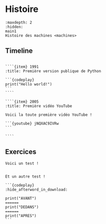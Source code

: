# Histoire


```{toctree}
:maxdepth: 2
:hidden:
main1
Histoire des machines <machines>
```

## Timeline

``````{timeline}

````{item} 1991
:title: Première version publique de Python

```{codeplay}
print("Hello world!")
```
````

````{item} 2005
:title: Première vidéo YouTube

Voici la toute première vidéo YouTube !

```{youtube} jNQXAC9IVRw
```

````

``````


## Exercices

```{exercise} Analyser un circuit
Voici un test !
```

````{exercise} Dessiner une maison

Et un autre test !

```{codeplay}
:hide_afterword_in_download:

print("AVANT")
======
print("DEDANS")
======
print("APRES")
```

````